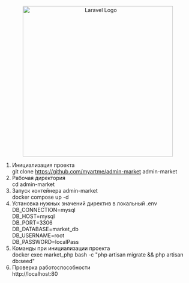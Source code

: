 <p align="center"><a href="https://laravel.com" target="_blank"><img src="https://raw.githubusercontent.com/laravel/art/master/logo-lockup/5%20SVG/2%20CMYK/1%20Full%20Color/laravel-logolockup-cmyk-red.svg" width="400" alt="Laravel Logo"></a></p>

1. Инициализация проекта <br>
git clone https://github.com/myartme/admin-market admin-market<br>
1. Рабочая директория <br>
cd admin-market<br>
1. Запуск контейнера admin-market<br>
docker compose up -d<br>
1. Установка нужных значений директив в локальный .env<br>
DB_CONNECTION=mysql<br>
DB_HOST=mysql<br>
DB_PORT=3306<br>
DB_DATABASE=market_db<br>
DB_USERNAME=root<br>
DB_PASSWORD=localPass<br>
1. Команды при инициализации проекта<br>
docker exec market_php bash -c "php artisan migrate && php artisan db:seed"<br>
1. Проверка работоспособности<br>
http://localhost:80<br>
